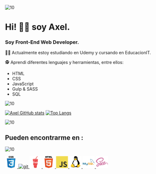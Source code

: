 ![10](https://user-images.githubusercontent.com/55170175/114474409-87dd6800-9bcc-11eb-9ca0-538bd30ae29b.png)

# Hi! 👋🏼 soy Axel. 

###  Soy Front-End Web Developer. 


💪🏼 Actualmente estoy estudiando en Udemy y cursando en EducacionIT.

🕵 Aprendi diferentes lenguajes y herramientas, entre ellos: 
* HTML
* CSS
* JavaScript
* Gulp & SASS
* SQL


![10](https://user-images.githubusercontent.com/55170175/114474409-87dd6800-9bcc-11eb-9ca0-538bd30ae29b.png)


[![Axel GitHub stats](https://github-readme-stats.vercel.app/api?username=axelcorrea)](https://github.com/axelcorrea/github-readme-stats) [![Top Langs](https://github-readme-stats.vercel.app/api/top-langs/?username=axelcorrea&layout=compact&theme=buefy)](https://github.com/axelcorrea/github-readme-stats)


![10](https://user-images.githubusercontent.com/55170175/114474409-87dd6800-9bcc-11eb-9ca0-538bd30ae29b.png)


## Pueden encontrarme en :


![10](https://user-images.githubusercontent.com/55170175/114474409-87dd6800-9bcc-11eb-9ca0-538bd30ae29b.png)


<p align="left"> <a href="https://www.w3schools.com/css/" target="_blank"> <img src="https://raw.githubusercontent.com/devicons/devicon/master/icons/css3/css3-original-wordmark.svg" alt="css3" width="40" height="40"/> 
</a> <a href="https://git-scm.com/" target="_blank"> <img src="https://www.vectorlogo.zone/logos/git-scm/git-scm-icon.svg" alt="git" width="40" height="40"/> 
</a> <a href="https://gulpjs.com" target="_blank"> <img src="https://raw.githubusercontent.com/devicons/devicon/master/icons/gulp/gulp-plain.svg" alt="gulp" width="40" height="40"/> </a> 
<a href="https://www.w3.org/html/" target="_blank"> <img src="https://raw.githubusercontent.com/devicons/devicon/master/icons/html5/html5-original-wordmark.svg" alt="html5" width="40" height="40"/> </a> 
<a href="https://developer.mozilla.org/en-US/docs/Web/JavaScript" target="_blank"> <img src="https://raw.githubusercontent.com/devicons/devicon/master/icons/javascript/javascript-original.svg" alt="javascript" width="40" height="40"/> </a> 
<a href="https://www.linux.org/" target="_blank"> <img src="https://raw.githubusercontent.com/devicons/devicon/master/icons/linux/linux-original.svg" alt="linux" width="40" height="40"/> </a> 
<a href="https://www.mysql.com/" target="_blank"> <img src="https://raw.githubusercontent.com/devicons/devicon/master/icons/mysql/mysql-original-wordmark.svg" alt="mysql" width="40" height="40"/> </a> 
<a href="https://sass-lang.com" target="_blank"> <img src="https://raw.githubusercontent.com/devicons/devicon/master/icons/sass/sass-original.svg" alt="sass" width="40" height="40"/> </a> </p>
